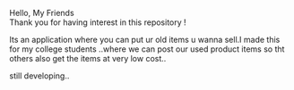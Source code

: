 Hello, My Friends  
Thank you for having interest in this repository !

Its an application where you can put ur old items u wanna sell.I made this for my college students ..where we can post our used product items so tht others also get the items at very low cost..

still developing..


